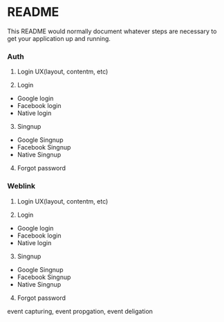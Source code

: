 # README #

This README would normally document whatever steps are necessary to get your application up and running.

### Auth

1) Login UX(layout, contentm, etc)

2) Login
  
  * Google login
  * Facebook login
  * Native login

3) Singnup
  
  * Google Singnup
  * Facebook Singnup
  * Native Singnup

4) Forgot password

### Weblink

1) Login UX(layout, contentm, etc)

2) Login
  
  * Google login
  * Facebook login
  * Native login

3) Singnup
  
  * Google Singnup
  * Facebook Singnup
  * Native Singnup

4) Forgot password




  

  event capturing, event propgation, event deligation 